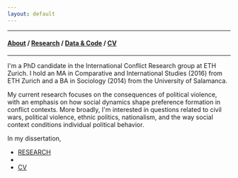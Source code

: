```yaml
---
layout: default
---
```


-------------------

#### [About](./index.html) / [Research](./research.html) / [Data & Code](./data.html) / [CV](./files/cv.pdf)

-------------------

I'm a PhD candidate in the International Conflict Research group at ETH Zurich. I hold an MA in Comparative and International Studies (2016) from ETH Zurich and a BA in Sociology (2014) from the University of Salamanca.

My current research focuses on the consequences of political violence, with an emphasis on how social dynamics shape preference formation in conflict contexts. More broadly, I'm interested in questions related to civil wars, political violence, ethnic politics, nationalism, and the way social context conditions individual political behavior.

In my dissertation,




* [RESEARCH](./research.html)
* 
* [CV](./files/cv.pdf)
